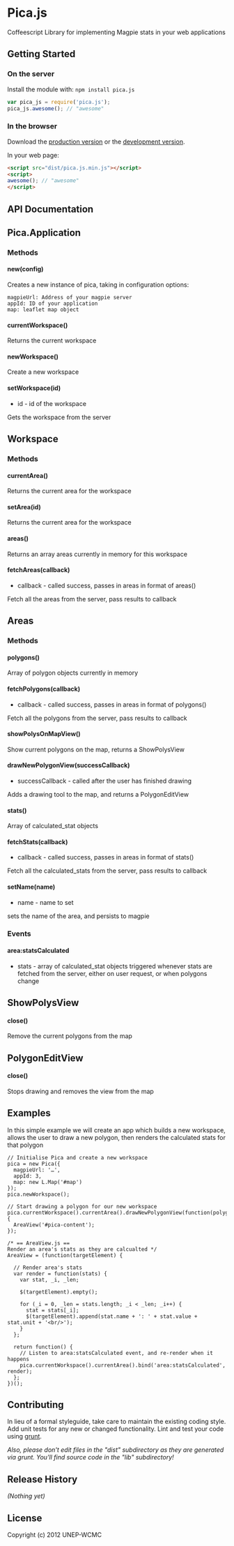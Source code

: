 # Pica.js

Coffeescript Library for implementing Magpie stats in your web applications

## Getting Started
### On the server
Install the module with: `npm install pica.js`

```javascript
var pica_js = require('pica.js');
pica_js.awesome(); // "awesome"
```

### In the browser
Download the [production version][min] or the [development version][max].

[min]: https://raw.github.com/unepwcmc/pica.js/master/dist/pica.js.min.js
[max]: https://raw.github.com/unepwcmc/pica.js/master/dist/pica.js.js

In your web page:

```html
<script src="dist/pica.js.min.js"></script>
<script>
awesome(); // "awesome"
</script>
```

## API Documentation

## Pica.Application

### Methods

#### new(config)
Creates a new instance of pica, taking in configuration options:

    magpieUrl: Address of your magpie server
    appId: ID of your application
    map: leaflet map object

#### currentWorkspace()
Returns the current workspace

#### newWorkspace()
Create a new workspace

#### setWorkspace(id)
* id - id of the workspace

Gets the workspace from the server


## Workspace

### Methods

#### currentArea()
Returns the current area for the workspace

#### setArea(id)
Returns the current area for the workspace

#### areas()
Returns an array areas currently in memory for this workspace

#### fetchAreas(callback)
* callback - called success, passes in areas in format of areas()

Fetch all the areas from the server, pass results to callback


## Areas

### Methods

#### polygons()
Array of polygon objects currently in memory

#### fetchPolygons(callback)
* callback - called success, passes in areas in format of polygons()

Fetch all the polygons from the server, pass results to callback

#### showPolysOnMapView()
Show current polygons on the map, returns a ShowPolysView

#### drawNewPolygonView(successCallback)
* successCallback - called after the user has finished drawing

Adds a drawing tool to the map, and returns a PolygonEditView

#### stats()
Array of calculated_stat objects

#### fetchStats(callback)
* callback - called success, passes in areas in format of stats()

Fetch all the calculated_stats from the server, pass results to callback

#### setName(name)
* name - name to set

sets the name of the area, and persists to magpie


### Events

#### area:statsCalculated
* stats - array of calculated_stat objects
triggered whenever stats are fetched from the server, either on user request, or when polygons change

## ShowPolysView

#### close()
Remove the current polygons from the map

## PolygonEditView

#### close()
Stops drawing and removes the view from the map

## Examples

In this simple example we will create an app which builds a new workspace, allows the user to draw a new polygon, 
then renders the calculated stats for that polygon

```
// Initialise Pica and create a new workspace
pica = new Pica({
  magpieUrl: '…',
  appId: 3,
  map: new L.Map('#map')
});
pica.newWorkspace();

// Start drawing a polygon for our new workspace
pica.currentWorkspace().currentArea().drawNewPolygonView(function(polygon){
  AreaView('#pica-content');
});

/* == AreaView.js == 
Render an area's stats as they are calcualted */
AreaView = (function(targetElement) {

  // Render area's stats
  var render = function(stats) {
    var stat, _i, _len;

    $(targetElement).empty();

    for (_i = 0, _len = stats.length; _i < _len; _i++) {
      stat = stats[_i];
      $(targetElement).append(stat.name + ': ' + stat.value + stat.unit + '<br/>');
    }
  };

  return function() {
    // Listen to area:statsCalculated event, and re-render when it happens
    pica.currentWorkspace().currentArea().bind('area:statsCalculated', render);
  };
})();

```

## Contributing
In lieu of a formal styleguide, take care to maintain the existing coding style. Add unit tests for any new or changed functionality. Lint and test your code using [grunt](http://gruntjs.com/).

_Also, please don't edit files in the "dist" subdirectory as they are generated via grunt. You'll find source code in the "lib" subdirectory!_

## Release History
_(Nothing yet)_

## License
Copyright (c) 2012 UNEP-WCMC
